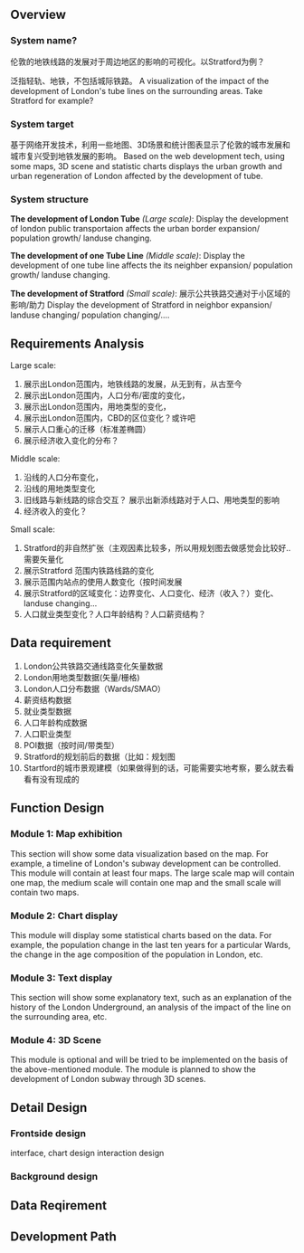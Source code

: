 ## Overview
### System name?

伦敦的地铁线路的发展对于周边地区的影响的可视化。以Stratford为例？

泛指轻轨、地铁，不包括城际铁路。
A visualization of the impact of the development of London's tube lines on the surrounding areas. Take Stratford for example?

### System target
基于网络开发技术，利用一些地图、3D场景和统计图表显示了伦敦的城市发展和城市复兴受到地铁发展的影响。
Based on the web development tech, using some maps, 3D scene and statistic charts displays the urban growth and urban regeneration of London affected by the development of tube. 

### System structure
**The development of London Tube** *(Large scale)*: 
Display the development of london public transportaion affects the urban border expansion/ population growth/ landuse changing.


**The development of one Tube Line** *(Middle scale)*: 
Display the development of one tube line affects the its neighber expansion/ population growth/ landuse changing. 


**The development of Stratford** *(Small scale)*:
展示公共铁路交通对于小区域的影响/助力
Display the development of Stratford in neighbor expansion/ landuse changing/ population changing/....

## Requirements Analysis

Large scale: 
1. 展示出London范围内，地铁线路的发展，从无到有，从古至今
2. 展示出London范围内，人口分布/密度的变化，
3. 展示出London范围内，用地类型的变化，
4. 展示出London范围内，CBD的区位变化？或许吧
5. 展示人口重心的迁移（标准差椭圆）
6. 展示经济收入变化的分布？

Middle scale: 
1. 沿线的人口分布变化，
2. 沿线的用地类型变化
3. 旧线路与新线路的综合交互？ 展示出新添线路对于人口、用地类型的影响
4. 经济收入的变化？

Small scale:
1. Stratford的非自然扩张（主观因素比较多，所以用规划图去做感觉会比较好.. 需要矢量化
2. 展示Stratford 范围内铁路线路的变化
3. 展示范围内站点的使用人数变化（按时间发展
4. 展示Stratford的区域变化：边界变化、人口变化、经济（收入？）变化、landuse changing...
5. 人口就业类型变化？人口年龄结构？人口薪资结构？


## Data requirement
1. London公共铁路交通线路变化矢量数据
2. London用地类型数据(矢量/栅格)
3. London人口分布数据（Wards/SMAO）
4. 薪资结构数据
5. 就业类型数据
6. 人口年龄构成数据
7. 人口职业类型
8. POI数据（按时间/带类型）
9. Stratford的规划前后的数据（比如：规划图
10. Startford的城市景观建模（如果做得到的话，可能需要实地考察，要么就去看看有没有现成的


## Function Design
### Module 1: Map exhibition
This section will show some data visualization based on the map. For example, a timeline of London's subway development can be controlled.
This module will contain at least four maps. The large scale map will contain one map, the medium scale will contain one map and the small scale will contain two maps.

### Module 2: Chart display
This module will display some statistical charts based on the data. For example, the population change in the last ten years for a particular Wards, the change in the age composition of the population in London, etc.

### Module 3: Text display
This section will show some explanatory text, such as an explanation of the history of the London Underground, an analysis of the impact of the line on the surrounding area, etc.

### Module 4: 3D Scene
This module is optional and will be tried to be implemented on the basis of the above-mentioned module. The module is planned to show the development of London subway through 3D scenes.

## Detail Design
### Frontside design
interface, chart design
interaction design
### Background design

## Data Reqirement
## Development Path
